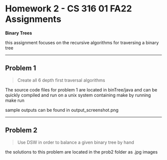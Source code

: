 # Homework 2 - CS 316 01 FA22 Assignments

**Binary Trees**

this assignment focuses on the recursive algorithms for traversing a binary tree

---

## Problem 1

> Create all 6 depth first traversal algorithms

The source code files for problem 1 are located in binTree/java and can
be quickly compiled and run on a unix system containing make by running
make run

sample outputs can be found in output_screenshot.png

---

## Problem 2

> Use DSW in order to balance a given binary tree by hand

the solutions to this problem are located in the prob2 folder as .jpg images